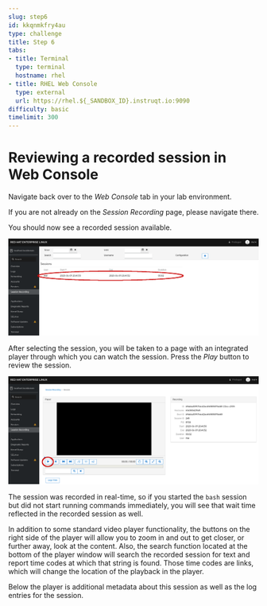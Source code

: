 ```yaml
---
slug: step6
id: kkqnmkfry4au
type: challenge
title: Step 6
tabs:
- title: Terminal
  type: terminal
  hostname: rhel
- title: RHEL Web Console
  type: external
  url: https://rhel.${_SANDBOX_ID}.instruqt.io:9090
difficulty: basic
timelimit: 300
---
```

# Reviewing a recorded session in Web Console

Navigate back over to the *Web Console* tab in your lab environment.

If you are not already on the *Session Recording* page, please navigate
there.

You should now see a recorded session available.

![Session Recording Homepage](../assets/recorded-session.png)

After selecting the session, you will be taken to a page with an integrated
player through which you can watch the session.  Press the *Play* button to
review the session.

![Session Recording Playback](../assets/recorded-session-playback.png)

The session was recorded in real-time, so if you started the `bash` session
but did not start running commands immediately, you will see that wait time
reflected in the recorded session as well.

In addition to some standard video player functionality, the buttons on the
right side of the player will allow you to zoom in and out to get closer,
or further away, look at the content.  Also, the search function located at
the bottom of the player window will search the recorded session for text
and report time codes at which that string is found.  Those time codes are
links, which will change the location of the playback in the player.

Below the player is additional metadata about this session as well as the
log entries for the session.

